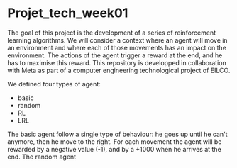 # Projet_tech_week01

The goal of this project is the development of a series of reinforcement learning algorithms. We will consider a context where an agent will move in an environment and where each of those movements has an impact on the environment. The actions of the agent trigger a reward at the end, and he has to maximise this reward.
This repository is developped in collaboration with Meta as part of a computer engineering technological project of EILCO.

We defined four types of agent:

- basic
- random
- RL
- LRL

The basic agent follow a single type of behaviour: he goes up until he can't anymore, then he move to the right. For each movement the agent will be rewarded by a negative value (-1), and by a +1000 when he arrives at the end.
The random agent
